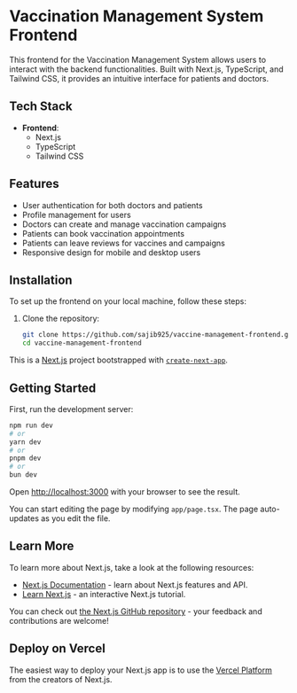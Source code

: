 # Vaccination Management System Frontend

This frontend for the Vaccination Management System allows users to interact with the backend functionalities. Built with Next.js, TypeScript, and Tailwind CSS, it provides an intuitive interface for patients and doctors.

## Tech Stack

- **Frontend**:
  - Next.js
  - TypeScript
  - Tailwind CSS

## Features

- User authentication for both doctors and patients
- Profile management for users
- Doctors can create and manage vaccination campaigns
- Patients can book vaccination appointments
- Patients can leave reviews for vaccines and campaigns
- Responsive design for mobile and desktop users

## Installation

To set up the frontend on your local machine, follow these steps:

1. Clone the repository:
   ```bash
   git clone https://github.com/sajib925/vaccine-management-frontend.git
   cd vaccine-management-frontend
This is a [Next.js](https://nextjs.org/) project bootstrapped with [`create-next-app`](https://github.com/vercel/next.js/tree/canary/packages/create-next-app).

## Getting Started

First, run the development server:

```bash
npm run dev
# or
yarn dev
# or
pnpm dev
# or
bun dev
```

Open [http://localhost:3000](http://localhost:3000) with your browser to see the result.

You can start editing the page by modifying `app/page.tsx`. The page auto-updates as you edit the file.


## Learn More

To learn more about Next.js, take a look at the following resources:

- [Next.js Documentation](https://nextjs.org/docs) - learn about Next.js features and API.
- [Learn Next.js](https://nextjs.org/learn) - an interactive Next.js tutorial.

You can check out [the Next.js GitHub repository](https://github.com/vercel/next.js/) - your feedback and contributions are welcome!

## Deploy on Vercel

The easiest way to deploy your Next.js app is to use the [Vercel Platform](https://vercel.com/new?utm_medium=default-template&filter=next.js&utm_source=create-next-app&utm_campaign=create-next-app-readme) from the creators of Next.js.


